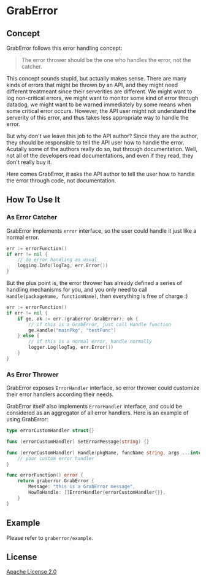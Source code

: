 # GrabError

## Concept

GrabError follows this error handling concept:

> The error thrower should be the one who handles the error, not the catcher.

This concept sounds stupid, but actually makes sense. There are many kinds of errors that might be thrown by an API, and they might need different treatmeant since their serverities are different. We might want to log non-critical errors, we might want to monitor some kind of error through datadog, we might want to be warned immediately by some means when some critical error occurs. However, the API user might not understand the serverity of this error, and thus takes less appropriate way to handle the error.

But why don't we leave this job to the API author? Since they are the author, they should be responsible to tell the API user how to handle the error. Acutally some of the authors really do so, but through documentation. Well, not all of the developers read documentations, and even if they read, they don't really buy it.

Here comes GrabError, it asks the API author to tell the user how to handle the error through code, not documentation.

## How To Use It

### As Error Catcher
GrabError implements `error` interface, so the user could handle it just like a normal error.

```go
err := errorFunction()
if err != nil {
	// do error handling as usual
	logging.Info(logTag, err.Error())
}
```

But the plus point is, the error thrower has already defined a series of handling mechanisms for you, and you only need to call `Handle(packageName, functionName)`, then everything is free of charge :)

```go
err := errorFunction()
if err != nil {
	if ge, ok := err.(graberror.GrabError); ok {
		// if this is a GrabError, just call Handle function
		ge.Handle("mainPkg", "testFunc")
	} else {
		// if this is a normal error, handle normally
		logger.Log(logTag, err.Error())
	}
}
```

### As Error Thrower
GrabError exposes `ErrorHandler` interface, so error thrower could customize their error handlers according their needs.

GrabError itself also implements `ErrorHandler` interface, and could be considered as an aggregator of all error handlers. Here is an example of using GrabError:

```go
type errorCustomHandler struct{}

func (errorCustomHandler) SetErrorMessage(string) {}

func (errorCustomHandler) Handle(pkgName, funcName string, args ...interface{}) {
	// your custom error handler	
}

func errorFunction() error {
	return graberror.GrabError {
		Message: "this is a GrabError message",
		HowToHandle: []ErrorHandler{errorCustomHandler{}},
	}
}
```

## Example
Please refer to `graberror/example`.

## License
[Apache License 2.0](https://tldrlegal.com/license/apache-license-2.0-(apache-2.0))
